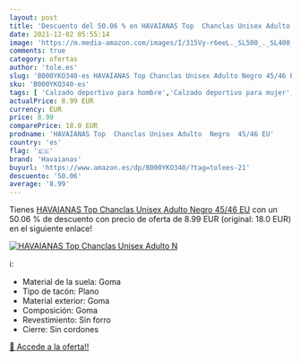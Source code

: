 ```yaml
---
layout: post
title: 'Descuento del 50.06 % en HAVAIANAS Top  Chanclas Unisex Adulto  N'
date: 2021-12-02 05:55:14
image: 'https://m.media-amazon.com/images/I/315Vy-r6eeL._SL500_._SL400_.jpg'
comments: true
category: ofertas
author: 'tole.es'
slug: 'B000YKO340-es HAVAIANAS Top Chanclas Unisex Adulto Negro 45/46 EU'
sku: 'B000YKO340-es'
tags: [ 'Calzado deportivo para hombre','Calzado deportivo para mujer','Chanclas y sandalias de piscina para hombre','Chanclas y sandalias de piscina para mujer','Zapatillas y calzado deportivo para hombre','Zapatillas y calzado deportivo para mujer','Zapatos','Zapatos para hombre','Zapatos para mujer','Zapatos y complementos','chanclas','havaianas', ]
actualPrice: 8.99 EUR
currency: EUR
price: 8.99
comparePrice: 18.0 EUR
prodname: 'HAVAIANAS Top  Chanclas Unisex Adulto  Negro  45/46 EU'
country: 'es'
flag: '🇪🇸'
brand: 'Havaianas'
buyurl: 'https://www.amazon.es/dp/B000YKO340/?tag=tolees-21'
descuento: '50.06'
average: '8.99'
---
```


Tienes [HAVAIANAS Top  Chanclas Unisex Adulto  Negro  45/46 EU](https://www.amazon.es/dp/B000YKO340/?tag=tolees-21) con un 50.06 % de descuento con precio de oferta de 8.99 EUR (original: 18.0 EUR) en el siguiente enlace!

[![HAVAIANAS Top  Chanclas Unisex Adulto  N](https://m.media-amazon.com/images/I/315Vy-r6eeL._SL500_._SL400_.jpg)](https://www.amazon.es/dp/B000YKO340/?tag=tolees-21)

ℹ️:

- Material de la suela: Goma
- Tipo de tacón: Plano
- Material exterior: Goma
- Composición: Goma
- Revestimiento: Sin forro
- Cierre: Sin cordones

[🛒 Accede a la oferta!!](https://www.amazon.es/dp/B000YKO340/?tag=tolees-21)
